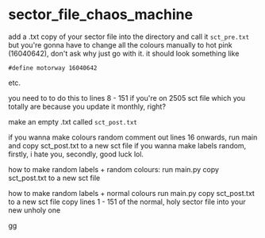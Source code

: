 # sector_file_chaos_machine
add a .txt copy of your sector file into the directory and call it `sct_pre.txt` but you're gonna have to change all the colours manually to hot pink (16040642), don't ask why just go with it. it should look something like

```
#define motorway 16040642
```
etc.

you need to to do this to lines 8 - 151 if you're on 2505 sct file which you totally are because you update it monthly, right?

make an empty .txt called `sct_post.txt`

if you wanna make colours random comment out lines 16 onwards, run main and copy sct_post.txt to a new sct file
if you wanna make labels random, firstly, i hate you, secondly, good luck lol.

how to make random labels + random colours:
run main.py
copy sct_post.txt to a new sct file

how to make random labels + normal colours
run main.py
copy sct_post.txt to a new sct file
copy lines 1 - 151 of the normal, holy sector file into your new unholy one

gg

